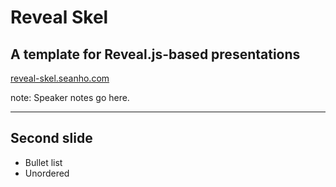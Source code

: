 
# Reveal Skel
## A template for Reveal.js-based presentations
[reveal-skel.seanho.com](http://reveal-skel.seanho.com)

note:
Speaker notes go here.

---

## Second slide
* Bullet list
* Unordered
